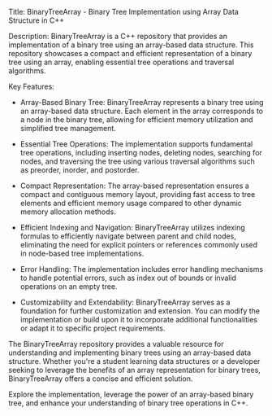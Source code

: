 Title: BinaryTreeArray - Binary Tree Implementation using Array Data Structure in C++

Description:
BinaryTreeArray is a C++ repository that provides an implementation of a binary tree using an array-based data structure. This repository showcases a compact and efficient representation of a binary tree using an array, enabling essential tree operations and traversal algorithms.

Key Features:
- Array-Based Binary Tree: BinaryTreeArray represents a binary tree using an array-based data structure. Each element in the array corresponds to a node in the binary tree, allowing for efficient memory utilization and simplified tree management.

- Essential Tree Operations: The implementation supports fundamental tree operations, including inserting nodes, deleting nodes, searching for nodes, and traversing the tree using various traversal algorithms such as preorder, inorder, and postorder.

- Compact Representation: The array-based representation ensures a compact and contiguous memory layout, providing fast access to tree elements and efficient memory usage compared to other dynamic memory allocation methods.

- Efficient Indexing and Navigation: BinaryTreeArray utilizes indexing formulas to efficiently navigate between parent and child nodes, eliminating the need for explicit pointers or references commonly used in node-based tree implementations.

- Error Handling: The implementation includes error handling mechanisms to handle potential errors, such as index out of bounds or invalid operations on an empty tree.

- Customizability and Extendability: BinaryTreeArray serves as a foundation for further customization and extension. You can modify the implementation or build upon it to incorporate additional functionalities or adapt it to specific project requirements.

The BinaryTreeArray repository provides a valuable resource for understanding and implementing binary trees using an array-based data structure. Whether you're a student learning data structures or a developer seeking to leverage the benefits of an array representation for binary trees, BinaryTreeArray offers a concise and efficient solution.

Explore the implementation, leverage the power of an array-based binary tree, and enhance your understanding of binary tree operations in C++.
